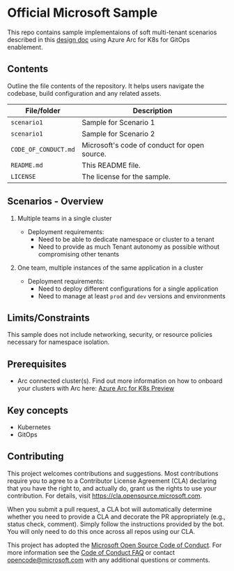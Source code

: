 # Official Microsoft Sample

<!-- 
Guidelines on README format: https://review.docs.microsoft.com/help/onboard/admin/samples/concepts/readme-template?branch=master

Guidance on onboarding samples to docs.microsoft.com/samples: https://review.docs.microsoft.com/help/onboard/admin/samples/process/onboarding?branch=master

Taxonomies for products and languages: https://review.docs.microsoft.com/new-hope/information-architecture/metadata/taxonomies?branch=master
-->

This repo contains sample implementaions of soft multi-tenant scenarios described in this [design doc](./arc-multitenancy-design.md) using Azure Arc for K8s for GitOps enablement.

## Contents

Outline the file contents of the repository. It helps users navigate the codebase, build configuration and any related assets.

| File/folder          | Description                                  |
|----------------------|----------------------------------------------|
| `scenario1`          | Sample for Scenario 1                        |
| `scenario1`          | Sample for Scenario 2                        |
| `CODE_OF_CONDUCT.md` | Microsoft's code of conduct for open source. |
| `README.md`          | This README file.                            |
| `LICENSE`            | The license for the sample.                  |

## Scenarios - Overview

1. Multiple teams in a single cluster

    * Deployment requirements:
        * Need to be able to dedicate namespace or cluster to a tenant
        * Need to provide as much Tenant autonomy as possible without compromising other tenants

1. One team, multiple instances of the same application in a cluster

    * Deployment requirements:
        * Need to deploy different configurations for a single application
        * Need to manage at least `prod` and `dev` versions and environments

## Limits/Constraints

This sample does not include networking, security, or resource policies necessary for namespace isolation.

## Prerequisites

* Arc connected cluster(s). Find out more information on how to onboard your clusters with Arc here: [Azure Arc for K8s Preview](https://github.com/Azure/azure-arc-kubernetes-preview/blob/master/docs/connect-a-cluster.md)

## Key concepts

* Kubernetes
* GitOps

## Contributing

This project welcomes contributions and suggestions.  Most contributions require you to agree to a
Contributor License Agreement (CLA) declaring that you have the right to, and actually do, grant us
the rights to use your contribution. For details, visit https://cla.opensource.microsoft.com.

When you submit a pull request, a CLA bot will automatically determine whether you need to provide
a CLA and decorate the PR appropriately (e.g., status check, comment). Simply follow the instructions
provided by the bot. You will only need to do this once across all repos using our CLA.

This project has adopted the [Microsoft Open Source Code of Conduct](https://opensource.microsoft.com/codeofconduct/).
For more information see the [Code of Conduct FAQ](https://opensource.microsoft.com/codeofconduct/faq/) or
contact [opencode@microsoft.com](mailto:opencode@microsoft.com) with any additional questions or comments.
